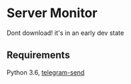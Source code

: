 # Server Monitor

Dont download! it's in an early dev state

## Requirements
Python 3.6, [telegram-send](https://github.com/rahiel/telegram-send)
